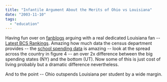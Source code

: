 ```yaml
---
title: "Infantile Argument About the Merits of Ohio vs Louisiana"
date: "2003-11-10"
tags: 
  - "education"
---
```


Having fun over on [fanblogs](http://www.theludwigs.com) arguing with a real dedicated Louisiana fan -- [Latest BCS Rankings](http://www.fanblogs.com/ncaa/archives/000625.php). Amazing how much data the census department provides -- the [school spending data](http://www.census.gov/govs/school/01fullreport.pdf) is amazing -- look at the spread across the country in figure 4 -- an over 2x difference between the big spending states (NY) and the bottom (UT). Now some of this is just cost of living probably but a dramatic difference nevertheless.  
  
And to the point -- Ohio outspends Louisiana per student by a wide margin.
